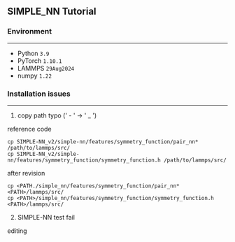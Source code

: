 ## SIMPLE_NN Tutorial
### Environment
------------
- Python ``3.9``
- PyTorch ``1.10.1``
- LAMMPS ``29Aug2024``
- numpy ``1.22``

### Installation issues
------------
1. copy path typo (' - ' -> ' _ ')
   
reference code


    cp SIMPLE-NN_v2/simple-nn/features/symmetry_function/pair_nn* /path/to/lammps/src/
    cp SIMPLE-NN_v2/simple-nn/features/symmetry_function/symmetry_function.h /path/to/lammps/src/


after revision


    cp <PATH./simple_nn/features/symmetry_function/pair_nn* <PATH>/lammps/src/
    cp <PATH>/simple_nn/features/symmetry_function/symmetry_function.h <PATH>/lammps/src/


2. SIMPLE-NN test fail

editing
